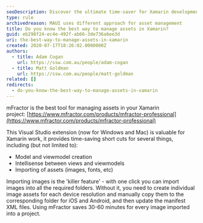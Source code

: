 ```yaml
---
seoDescription: Discover the ultimate time-saver for Xamarin development - mFractor! Import images with ease and save hours of manual work.
type: rule
archivedreason: MAUI uses different approach for asset management
title: Do you know the best way to manage assets in Xamarin?
guid: eb298f24-ec4e-492f-ab66-3de736a6ee3d
uri: the-best-way-to-manage-assets-in-xamarin
created: 2020-07-17T18:26:02.0000000Z
authors:
  - title: Adam Cogan
    url: https://ssw.com.au/people/adam-cogan
  - title: Matt Goldman
    url: https://ssw.com.au/people/matt-goldman
related: []
redirects:
  - do-you-know-the-best-way-to-manage-assets-in-xamarin
---
```


mFractor is the best tool for managing assets in your Xamarin project: [https://www.mfractor.com/products/mfractor-professional](https://www.mfractor.com/products/mfractor-professional)

<!--endintro-->

This Visual Studio extension (now for Windows and Mac) is valuable for Xamarin work, it provides time-saving short cuts for several things, including (but not limited to):

- Model and viewmodel creation
- Intellisense between views and viewmodels
- Importing of assets (images, fonts, etc)

Importing images is the 'killer feature' - with one click you can import images into all the required folders. Without it, you need to create individual image assets for each device resolution and manually copy them to the corresponding folder for iOS and Android, and then update the manifest XML files. Using mFractor saves 30-60 minutes for every image imported into a project.
